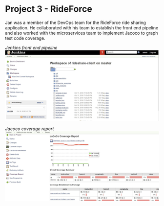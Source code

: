 # Project 3 - RideForce

Jan was a member of the DevOps team for the RideForce ride sharing application. He collaborated with his team to establish the front end pipeline and also worked with the microservices team to implement Jacoco to graph test code coverage.

*Jenkins front end pipeline*
<img src="https://github.com/revature-13Aug18-java/code-samples-for-Jan-Balangue/blob/master/p3-jan-balangue/front-end-pipeline.JPG"
     alt="Jenkins front end pipeline" />

*Jacoco coverage report*
<img src="https://github.com/revature-13Aug18-java/code-samples-for-Jan-Balangue/blob/master/p3-jan-balangue/jacoco.JPG" alt="Jacoco coverage report" />
